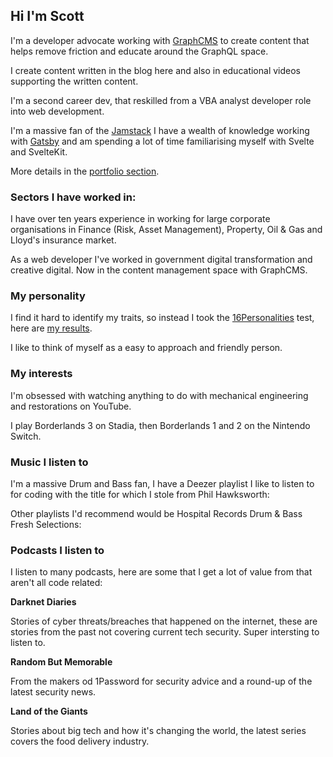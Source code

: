<script>
  import DateUpdated from '$lib/components/date-updated.svelte'
  import Small from '$lib/components/small.svelte'
  import Deezer from '$lib/components/deezer.svelte'
</script>

## Hi I'm Scott

I'm a developer advocate working with [GraphCMS] to create content
that helps remove friction and educate around the GraphQL space.

I create content written in the blog here and also in educational
videos supporting the written content.

I'm a second career dev, that reskilled from a VBA analyst developer
role into web development.

I'm a massive fan of the [Jamstack] I have a wealth of knowledge
working with [Gatsby] and am spending a lot of time familiarising
myself with Svelte and SvelteKit.

More details in the [portfolio section].

### Sectors I have worked in:

I have over ten years experience in working for large corporate
organisations in Finance (Risk, Asset Management), Property, Oil & Gas
and Lloyd's insurance market.

As a web developer I've worked in government digital transformation
and creative digital. Now in the content management space with
GraphCMS.

### My personality

I find it hard to identify my traits, so instead I took the
[16Personalities] test, here are [my results].

I like to think of myself as a easy to approach and friendly person.

### My interests

I'm obsessed with watching anything to do with mechanical engineering
and restorations on YouTube.

I play Borderlands 3 on Stadia, then Borderlands 1 and 2 on the
Nintendo Switch.

### Music I listen to

I'm a massive Drum and Bass fan, I have a Deezer playlist I like to
listen to for coding with the title for which I stole from Phil
Hawksworth:

<Deezer
  frameSrc="playlist/8980854742"
/>

Other playlists I'd recommend would be Hospital Records Drum & Bass
Fresh Selections:

<Deezer
  frameSrc="playlist/4061543982"
/>

### Podcasts I listen to

I listen to many podcasts, here are some that I get a lot of value
from that aren't all code related:

**Darknet Diaries**

Stories of cyber threats/breaches that happened on the internet, these
are stories from the past not covering current tech security. Super
intersting to listen to.

<Deezer
  frameSrc="show/496882"
/>

**Random But Memorable**

From the makers od 1Password for security advice and a round-up of the
latest security news.

<Deezer
  frameSrc="show/401552"
/>

**Land of the Giants**

Stories about big tech and how it's changing the world, the latest
series covers the food delivery industry.

<Deezer
  frameSrc="show/679992"
/>

<!-- Links -->

[graphcms]: https://graphcms.com/
[vba]: https://en.wikipedia.org/wiki/Visual_Basic_for_Applications
[now]: https://zeit.co/now
[gatsby]: https://www.gatsbyjs.org/
[16personalities]: https://www.16personalities.com/
[my results]: https://www.16personalities.com/profiles/ba01a67248b68
[jamstack]: https://jamstack.org/
[portfolio section]: /portfolio
